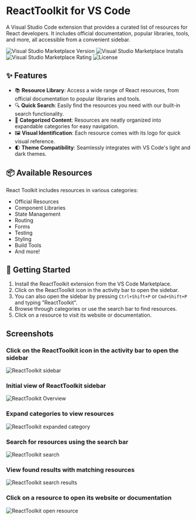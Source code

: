 # ReactToolkit for VS Code

A Visual Studio Code extension that provides a curated list of resources for React developers. It includes official documentation, popular libraries, tools, and more, all accessible from a convenient sidebar.

![Visual Studio Marketplace Version](https://img.shields.io/visual-studio-marketplace/v/drbarzaga.reacttoolkit)
![Visual Studio Marketplace Installs](https://img.shields.io/visual-studio-marketplace/i/drbarzaga.reacttoolkit)
![Visual Studio Marketplace Rating](https://img.shields.io/visual-studio-marketplace/r/drbarzaga.reacttoolkit)
![License](https://img.shields.io/badge/license-MIT-blue.svg)

## ✨ Features

- 📚 **Resource Library**: Access a wide range of React resources, from official documentation to popular libraries and tools.
- 🔍 **Quick Search**: Easily find the resources you need with our built-in search functionality.
- 📂 **Categorized Content**: Resources are neatly organized into expandable categories for easy navigation.
- 🖼️ **Visual Identification**: Each resource comes with its logo for quick visual reference.
- 🌓 **Theme Compatibility**: Seamlessly integrates with VS Code's light and dark themes.

## 📦 Available Resources

React Toolkit includes resources in various categories:

- Official Resources
- Component Libraries
- State Management
- Routing
- Forms
- Testing
- Styling
- Build Tools
- And more!

## 🚀 Getting Started

1. Install the ReactToolkit extension from the VS Code Marketplace.
2. Click on the ReactToolkit icon in the activity bar to open the sidebar.
3. You can also open the sidebar by pressing `Ctrl+Shift+P` or `Cmd+Shift+P` and typing "ReactToolkit".
4. Browse through categories or use the search bar to find resources.
5. Click on a resource to visit its website or documentation.

## Screenshots

### Click on the ReactToolkit icon in the activity bar to open the sidebar

![ReactToolkit sidebar](https://www.dayanperez.com/reacttoolkit/entry-point.png)

### Initial view of ReactToolkit sidebar

![ReactToolkit Overview](https://www.dayanperez.com/reacttoolkit/overview.png)

### Expand categories to view resources

![ReactToolkit expanded category](https://www.dayanperez.com/reacttoolkit/overview-1.png)

### Search for resources using the search bar

![ReactToolkit search](https://www.dayanperez.com/reacttoolkit/search.png)

### View found results with matching resources

![ReactToolkit search results](https://www.dayanperez.com/reacttoolkit/search-results.png)

### Click on a resource to open its website or documentation

![ReactToolkit open resource](https://www.dayanperez.com/reacttoolkit/open-resource.png)
